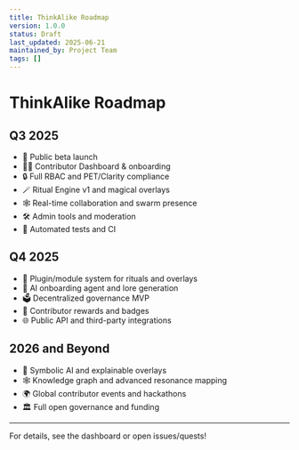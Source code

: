 ```yaml
---
title: ThinkAlike Roadmap
version: 1.0.0
status: Draft
last_updated: 2025-06-21
maintained_by: Project Team
tags: []
---
```


# ThinkAlike Roadmap

## Q3 2025
- 🚀 Public beta launch
- 🧑‍💻 Contributor Dashboard & onboarding
- 🔒 Full RBAC and PET/Clarity compliance
- 🪄 Ritual Engine v1 and magical overlays
- 🕸️ Real-time collaboration and swarm presence
- 🛠️ Admin tools and moderation
- 📝 Automated tests and CI

## Q4 2025
- 🧩 Plugin/module system for rituals and overlays
- 🤖 AI onboarding agent and lore generation
- 🗳️ Decentralized governance MVP
- 🏅 Contributor rewards and badges
- 🌐 Public API and third-party integrations

## 2026 and Beyond
- 🧠 Symbolic AI and explainable overlays
- 🕸️ Knowledge graph and advanced resonance mapping
- 🌍 Global contributor events and hackathons
- 🏛️ Full open governance and funding

---

For details, see the dashboard or open issues/quests!
